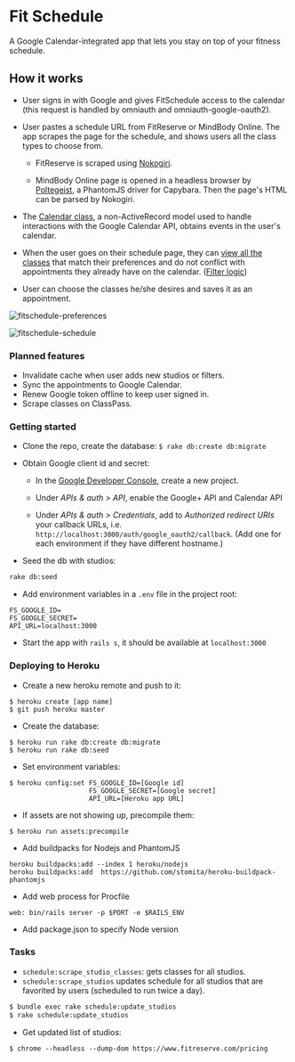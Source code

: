# Fit Schedule
A Google Calendar-integrated app that lets you stay on top of your fitness schedule.

## How it works
- User signs in with Google and gives FitSchedule access to the calendar (this request is handled by omniauth and omniauth-google-oauth2).

- User pastes a schedule URL from FitReserve or MindBody Online. The app scrapes the page for the schedule, and shows users all the class types to choose from.
  + FitReserve is scraped using [Nokogiri](https://github.com/myfashionhub/fit-schedule/blob/master/app/models/concerns/scraper/fitreserve.rb).

  + MindBody Online page is opened in a headless browser by [Poltegeist](https://github.com/myfashionhub/fit-schedule/blob/master/app/models/concerns/scraper/mindbodyonline.rb), a PhantomJS driver for Capybara. Then the page's HTML can be parsed by Nokogiri.

- The [Calendar class](https://github.com/myfashionhub/fit-schedule/blob/master/app/models/calendar.rb), a non-ActiveRecord model used to handle interactions with the Google Calendar API, obtains events in the user's calendar.

- When the user goes on their schedule page, they can [view all the classes](https://github.com/myfashionhub/fit-schedule/blob/master/app/controllers/filters_controller.rb) that match their preferences and do not conflict with appointments they already have on the calendar. ([Filter logic](https://github.com/myfashionhub/fit-schedule/blob/master/app/models/filter.rb))

- User can choose the classes he/she desires and saves it as an appointment.

![fitschedule-preferences](https://cloud.githubusercontent.com/assets/7177481/14097909/8532f09a-f544-11e5-965c-3421492fb136.png)

![fitschedule-schedule](https://cloud.githubusercontent.com/assets/7177481/14097910/85345e58-f544-11e5-8b24-eee81d082fea.png)

### Planned features
- Invalidate cache when user adds new studios or filters.
- Sync the appointments to Google Calendar.
- Renew Google token offline to keep user signed in.
- Scrape classes on ClassPass.

### Getting started

- Clone the repo, create the database:
```$ rake db:create db:migrate```

- Obtain Google client id and secret:
  + In the [Google Developer Console](https://console.developers.google.com), create a new project.
  
  + Under *APIs & auth > API*, enable the Google+ API and Calendar API

  + Under *APIs & auth > Credentials*, add to *Authorized redirect URIs* your callback URLs, i.e. `http://localhost:3000/auth/google_oauth2/callback`. (Add one for each environment if they have different hostname.)

- Seed the db with studios:
```sh
rake db:seed
```

- Add environment variables in a `.env` file in the project root:
```
FS_GOOGLE_ID=
FS_GOOGLE_SECRET=
API_URL=localhost:3000
```

- Start the app with `rails s`, it should be available at `localhost:3000`

### Deploying to Heroku
- Create a new heroku remote and push to it:
```
$ heroku create [app name]
$ git push heroku master
```

- Create the database:
```
$ heroku run rake db:create db:migrate
$ heroku run rake db:seed
```

- Set environment variables:
```
$ heroku config:set FS_GOOGLE_ID=[Google id]
                    FS_GOOGLE_SECRET=[Google secret]
                    API_URL=[Heroku app URL]
```

- If assets are not showing up, precompile them:
```
$ heroku run assets:precompile
```

- Add buildpacks for Nodejs and PhantomJS
```
heroku buildpacks:add --index 1 heroku/nodejs
heroku buildpacks:add  https://github.com/stomita/heroku-buildpack-phantomjs
```

- Add web process for Procfile
```
web: bin/rails server -p $PORT -e $RAILS_ENV
```

- Add package.json to specify Node version

### Tasks
- `schedule:scrape_studio_classes`: gets classes for all studios.
- `schedule:scrape_studios` updates schedule for all studios that are favorited by users (scheduled to run twice a day).

```bash
$ bundle exec rake schedule:update_studios
$ rake schedule:update_studios
```

- Get updated list of studios:
```
$ chrome --headless --dump-dom https://www.fitreserve.com/pricing
```
